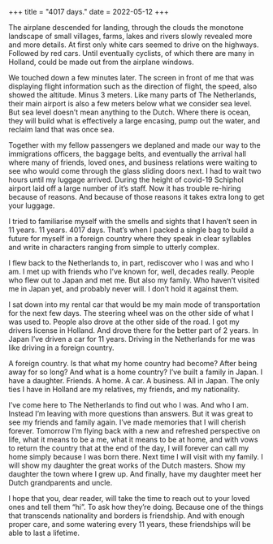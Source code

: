 +++
title = "4017 days."
date = 2022-05-12
+++


The airplane descended for landing, through the clouds the monotone landscape
of small villages, farms, lakes and rivers slowly revealed more and more details.
At first only white cars seemed to drive on the highways. Followed by red cars.
Until eventually cyclists, of which there are many in Holland, could be made out
from the airplane windows.

We touched down a few minutes later. The screen in front of me that was
displaying flight information such as the direction of flight, the speed, also
showed the altitude. Minus 3 meters. Like many parts of The Netherlands, their
main airport is also a few meters below what we consider sea level. But sea level
doesn’t mean anything to the Dutch. Where there is ocean, they will build what is
effectively a large encasing, pump out the water, and reclaim land that was once
sea.

Together with my fellow passengers we deplaned and made our way to the
immigrations officers, the baggage belts, and eventually the arrival hall where
many of friends, loved ones, and business relations were waiting to see who
would come through the glass sliding doors next. I had to wait two hours until
my luggage arrived. During the height of covid-19 Schiphol airport laid off a large
number of it’s staff. Now it has trouble re-hiring because of reasons. And
because of those reasons it takes extra long to get your luggage.

I tried to familiarise myself with the smells and sights that I haven’t seen in 11
years. 11 years. 4017 days. That’s when I packed a single bag to build a future for
myself in a foreign country where they speak in clear syllables and write in
characters ranging from simple to utterly complex.

I flew back to the Netherlands to, in part, rediscover who I was and who I am. I
met up with friends who I’ve known for, well, decades really. People who flew
out to Japan and met me. But also my family. Who haven’t visited me in Japan
yet, and probably never will. I don’t hold it against them.

I sat down into my rental car that would be my main mode of transportation for
the next few days. The steering wheel was on the other side of what I was used
to. People also drove at the other side of the road. I got my drivers license in
Holland. And drove there for the better part of 2 years. In Japan I’ve driven a car
for 11 years. Driving in the Netherlands for me was like driving in a foreign
country.

A foreign country. Is that what my home country had become? After being away
for so long? And what is a home country? I’ve built a family in Japan. I have a
daughter. Friends. A home. A car. A business. All in Japan. The only ties I have in
Holland are my relatives, my friends, and my nationality.

I’ve come here to The Netherlands to find out who I was. And who I am. Instead
I’m leaving with more questions than answers. But it was great to see my friends
and family again. I’ve made memories that I will cherish forever. Tomorrow I’m
flying back with a new and refreshed perspective on life, what it means to be a
me, what it means to be at home, and with vows to return the country that at the
end of the day, I will forever can call my home simply because I was born there.
Next time I will visit with my family. I will show my daughter the great works of
the Dutch masters. Show my daughter the town where I grew up. And finally,
have my daughter meet her Dutch grandparents and uncle.

I hope that you, dear reader, will take the time to reach out to your loved ones
and tell them “hi”. To ask how they’re doing. Because one of the things that
transcends nationality and borders is friendship. And with enough proper care,
and some watering every 11 years, these friendships will be able to last a
lifetime.